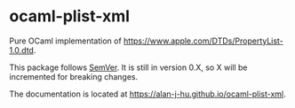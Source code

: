 # ocaml-plist-xml

Pure OCaml implementation of https://www.apple.com/DTDs/PropertyList-1.0.dtd.

This package follows [SemVer](https://semver.org/). It is still in version
0.X, so X will be incremented for breaking changes.

The documentation is located at https://alan-j-hu.github.io/ocaml-plist-xml.
